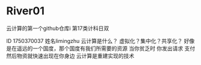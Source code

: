 # River01
云计算的第一个github仓库i
第17类计科日双

ID  1750370037 
姓名limingzhu
云计算是什么？
虚拟化？集中化？共享化？
好像是在遥远的一个国度，那个国度有我们所需要的资源
当你贫乏时
你发出请求
支付
然后物资就快速出现在你身边
云计算是重建实现的技术
